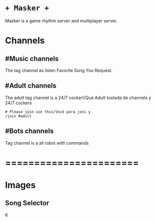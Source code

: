 # `+ Masker +`

Masker is a game rhythm server and multiplayer server.   
# Channels
## #Music channels
The tag channel as listen Favorite Song You Request.  
## #Adult channels
The adult tag channel is a 24/7 cocker!/Que Adult tostada de channels y 24/7 cockers
```
# Please join use this/Você para joni y 
/join #adult
```
## #Bots channels
Tag channel is a all robot with commands
# =======================

# Images
## Song Selector
6
